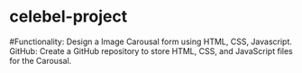 # celebel-project
#Functionality: Design a Image Carousal form using HTML, CSS, Javascript. GitHub: Create a GitHub repository to store HTML, CSS, and JavaScript files for the Carousal.
